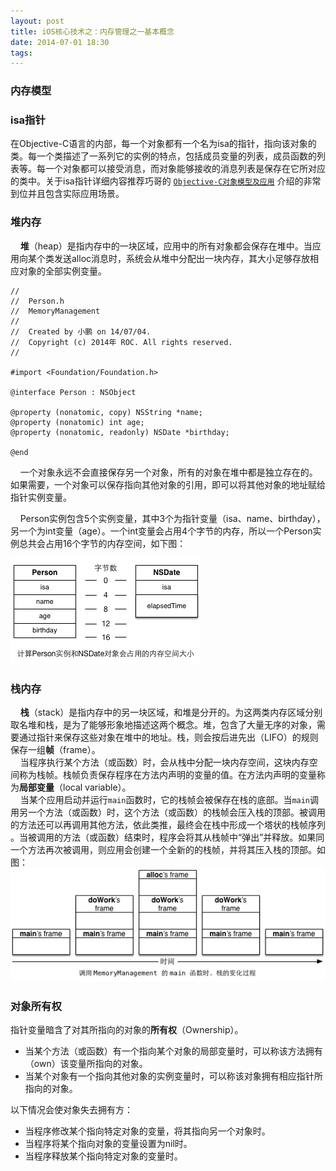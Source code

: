 ```yaml
---
layout: post
title: iOS核心技术之：内存管理之一基本概念
date: 2014-07-01 18:30
tags: 
---
```


### 内存模型

### isa指针
在Objective-C语言的内部，每一个对象都有一个名为isa的指针，指向该对象的类。每一个类描述了一系列它的实例的特点，包括成员变量的列表，成员函数的列表等。每一个对象都可以接受消息，而对象能够接收的消息列表是保存在它所对应的类中。关于isa指针详细内容推荐巧哥的 [`Objective-C对象模型及应用`](http://blog.devtang.com/blog/2013/10/15/objective-c-object-model/) 介绍的非常到位并且包含实际应用场景。

### 堆内存
&nbsp;&nbsp;&nbsp;&nbsp;**堆**（heap）是指内存中的一块区域，应用中的所有对象都会保存在堆中。当应用向某个类发送alloc消息时，系统会从堆中分配出一块内存，其大小足够存放相应对象的全部实例变量。

```
//
//  Person.h
//  MemoryManagement
//
//  Created by 小鹏 on 14/07/04.
//  Copyright (c) 2014年 ROC. All rights reserved.
//

#import <Foundation/Foundation.h>

@interface Person : NSObject

@property (nonatomic, copy) NSString *name;
@property (nonatomic) int age;
@property (nonatomic, readonly) NSDate *birthday;

@end
```

&nbsp;&nbsp;&nbsp;&nbsp;一个对象永远不会直接保存另一个对象，所有的对象在堆中都是独立存在的。如果需要，一个对象可以保存指向其他对象的引用，即可以将其他对象的地址赋给指针实例变量。

&nbsp;&nbsp;&nbsp;&nbsp;Person实例包含5个实例变量，其中3个为指针变量（isa、name、birthday），另一个为int变量（age）。一个int变量会占用4个字节的内存，所以一个Person实例总共会占用16个字节的内存空间，如下图：

<img src='/assets/images/2014/07/Person_In_Memory_Size.png' />

### 栈内存
&nbsp;&nbsp;&nbsp;&nbsp;**栈**（stack）是指内存中的另一块区域，和堆是分开的。为这两类内存区域分别取名堆和栈，是为了能够形象地描述这两个概念。堆，包含了大量无序的对象，需要通过指针来保存这些对象在堆中的地址。栈，则会按后进先出（LIFO）的规则保存一组**帧**（frame）。  <br/>
&nbsp;&nbsp;&nbsp;&nbsp;当程序执行某个方法（或函数）时，会从栈中分配一块内存空间，这块内存空间称为栈帧。栈帧负责保存程序在方法内声明的变量的值。在方法内声明的变量称为**局部变量**（local variable）。  <br/>
&nbsp;&nbsp;&nbsp;&nbsp;当某个应用启动并运行`main`函数时，它的栈帧会被保存在栈的底部。当`main`调用另一个方法（或函数）时，这个方法（或函数）的栈帧会压入栈的顶部。被调用的方法还可以再调用其他方法，依此类推，最终会在栈中形成一个塔状的栈帧序列 。当被调用的方法（或函数）结束时，程序会将其从栈帧中“弹出”并释放。如果同一个方法再次被调用，则应用会创建一个全新的的栈帧，并将其压入栈的顶部。如图：  <br/>
<img src='/assets/images/2014/07/Person_Method_Stack.png' />

### 对象所有权
指针变量暗含了对其所指向的对象的**所有权**（Ownership）。

* 当某个方法（或函数）有一个指向某个对象的局部变量时，可以称该方法拥有（own）该变量所指向的对象。
* 当某个对象有一个指向其他对象的实例变量时，可以称该对象拥有相应指针所指向的对象。 

以下情况会使对象失去拥有方：

* 当程序修改某个指向特定对象的变量，将其指向另一个对象时。
* 当程序将某个指向对象的变量设置为nil时。
* 当程序释放某个指向特定对象的变量时。


